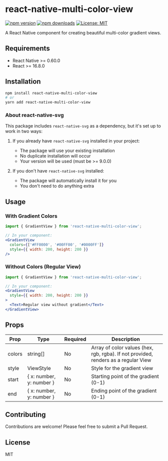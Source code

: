 # react-native-multi-color-view

[![npm version](https://img.shields.io/npm/v/react-native-multi-color-view.svg)](https://www.npmjs.com/package/react-native-multi-color-view)
[![npm downloads](https://img.shields.io/npm/dm/react-native-multi-color-view.svg)](https://www.npmjs.com/package/react-native-multi-color-view)
[![License: MIT](https://img.shields.io/badge/License-MIT-yellow.svg)](https://opensource.org/licenses/MIT)

A React Native component for creating beautiful multi-color gradient views.

## Requirements

- React Native >= 0.60.0
- React >= 16.8.0

## Installation

```bash
npm install react-native-multi-color-view
# or
yarn add react-native-multi-color-view
```

### About react-native-svg

This package includes `react-native-svg` as a dependency, but it's set up to work in two ways:

1. If you already have `react-native-svg` installed in your project:
   - The package will use your existing installation
   - No duplicate installation will occur
   - Your version will be used (must be >= 9.0.0)

2. If you don't have `react-native-svg` installed:
   - The package will automatically install it for you
   - You don't need to do anything extra

## Usage

### With Gradient Colors
```jsx
import { GradientView } from 'react-native-multi-color-view';

// In your component:
<GradientView
  colors={['#FF0000', '#00FF00', '#0000FF']}
  style={{ width: 200, height: 200 }}
/>
```

### Without Colors (Regular View)
```jsx
import { GradientView } from 'react-native-multi-color-view';

// In your component:
<GradientView
  style={{ width: 200, height: 200 }}
>
  <Text>Regular view without gradient</Text>
</GradientView>
```

## Props

| Prop | Type | Required | Description |
|------|------|----------|-------------|
| colors | string[] | No | Array of color values (hex, rgb, rgba). If not provided, renders as a regular View |
| style | ViewStyle | No | Style for the gradient view |
| start | { x: number, y: number } | No | Starting point of the gradient (0-1) |
| end | { x: number, y: number } | No | Ending point of the gradient (0-1) |

## Contributing

Contributions are welcome! Please feel free to submit a Pull Request.

## License

MIT 